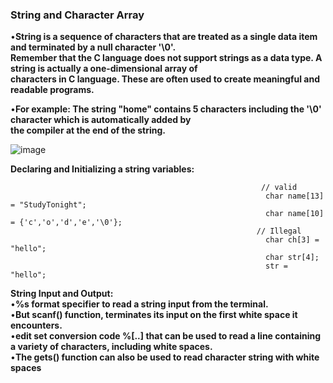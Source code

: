 
### **String and Character Array**           

•**String is a sequence of characters that are treated as a single data item and terminated by a null character '\0'.                
Remember that the C language does not support strings as a data type. A string is actually a one-dimensional array of                         
characters in C language. These are often used to create meaningful and readable programs.**                    

•**For example: The string "home" contains 5 characters including the '\0' character which is automatically added by                      
the compiler at the end of the string.**                                                        

![image](https://user-images.githubusercontent.com/85113970/141423603-508ba25d-fce8-41b0-bc3d-8966cec7805d.png)

**Declaring and Initializing a string variables:**       

                                                            // valid                      
                                                             char name[13] = "StudyTonight";                                   
                                                             char name[10] = {'c','o','d','e','\0'};                                  
                                                           // Illegal                         
                                                             char ch[3] = "hello";                     
                                                             char str[4];                  
                                                             str = "hello";                               
                                                             
**String Input and Output:**                                          
 •**%s format specifier to read a string input from the terminal.**                                          
 •**But scanf() function, terminates its input on the first white space it encounters.**                                
 •**edit set conversion code %[..] that can be used to read a line containing a variety of characters, including white spaces.**                        
 •**The gets() function can also be used to read character string with white spaces**                                             
